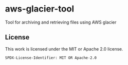 # aws-glacier-tool
Tool for archiving and retrieving files using AWS glacier

## License

This work is licensed under the MIT or Apache 2.0 license.

`SPDX-License-Identifier: MIT OR Apache-2.0`